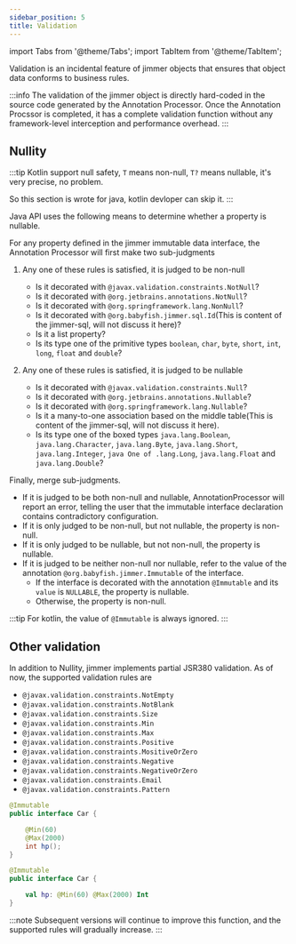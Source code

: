 ```yaml
---
sidebar_position: 5
title: Validation
---
```


import Tabs from '@theme/Tabs';
import TabItem from '@theme/TabItem';

Validation is an incidental feature of jimmer objects that ensures that object data conforms to business rules.

:::info
The validation of the jimmer object is directly hard-coded in the source code generated by the Annotation Processor. Once the Annotation Procssor is completed, it has a complete validation function without any framework-level interception and performance overhead.
:::

## Nullity

:::tip
Kotlin support null safety, `T` means non-null, `T?` means nullable, it's very precise, no problem.

So this section is wrote for java, kotlin devloper can skip it.
:::

Java API uses the following means to determine whether a property is nullable.

For any property defined in the jimmer immutable data interface, the Annotation Processor will first make two sub-judgments

1. Any one of these rules is satisfied, it is judged to be non-null

    - Is it decorated with `@javax.validation.constraints.NotNull`?
    - Is it decorated with `@org.jetbrains.annotations.NotNull`?
    - Is it decorated with `@org.springframework.lang.NonNull`?
    - Is it decorated with `@org.babyfish.jimmer.sql.Id`(This is content of the jimmer-sql, will not discuss it here)?
    - Is it a list property?
    - Is its type one of the primitive types `boolean`, `char`, `byte`, `short`, `int`, `long`, `float` and `double`?

2. Any one of these rules is satisfied, it is judged to be nullable

    - Is it decorated with `@javax.validation.constraints.Null`?
    - Is it decorated with `@org.jetbrains.annotations.Nullable`?
    - Is it decorated with `@org.springframework.lang.Nullable`?
    - Is it a many-to-one association based on the middle table(This is content of the jimmer-sql, will not discuss it here).
    - Is its type one of the boxed types `java.lang.Boolean`, `java.lang.Character`, `java.lang.Byte`, `java.lang.Short`, `java.lang.Integer`, `java One of .lang.Long`, `java.lang.Float` and `java.lang.Double`?

Finally, merge sub-judgments.

- If it is judged to be both non-null and nullable, AnnotationProcessor will report an error, telling the user that the immutable interface declaration contains contradictory configuration.
- If it is only judged to be non-null, but not nullable, the property is non-null.
- If it is only judged to be nullable, but not non-null, the property is nullable.
- If it is judged to be neither non-null nor nullable, refer to the value of the annotation `@org.babyfish.jimmer.Immutable` of the interface.
     - If the interface is decorated with the annotation `@Immutable` and its `value` is `NULLABLE`, the property is nullable.
     - Otherwise, the property is non-null.

:::tip
For kotlin, the value of `@Immutable` is always ignored.
:::

## Other validation

In addition to Nullity, jimmer implements partial JSR380 validation. As of now, the supported validation rules are

- `@javax.validation.constraints.NotEmpty`
- `@javax.validation.constraints.NotBlank`
- `@javax.validation.constraints.Size`
- `@javax.validation.constraints.Min`
- `@javax.validation.constraints.Max`
- `@javax.validation.constraints.Positive`
- `@javax.validation.constraints.MositiveOrZero`
- `@javax.validation.constraints.Negative`
- `@javax.validation.constraints.NegativeOrZero`
- `@javax.validation.constraints.Email`
- `@javax.validation.constraints.Pattern`

<Tabs groupId="language">
<TabItem value="java" label="Java">

```java
@Immutable
public interface Car {

    @Min(60)
    @Max(2000)
    int hp();
}
```

</TabItem>
<TabItem value="kotlin" label="Kotlin">

```kotlin
@Immutable
public interface Car {

    val hp: @Min(60) @Max(2000) Int
}
```

</TabItem>
</Tabs>

:::note
Subsequent versions will continue to improve this function, and the supported rules will gradually increase.
:::